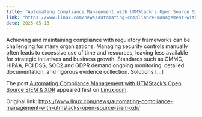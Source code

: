 ```yaml
---
title: "Automating Compliance Management with UTMStack’s Open Source SIEM & XDR"
link: "https://www.linux.com/news/automating-compliance-management-with-utmstacks-open-source-siem-xdr/"
date: 2025-05-13
---
```


<p>Achieving and maintaining compliance with regulatory frameworks can be challenging for many organizations. Managing security controls manually often leads to excessive use of time and resources, leaving less available for strategic initiatives and business growth. Standards such as CMMC, HIPAA, PCI DSS, SOC2 and GDPR demand ongoing monitoring, detailed documentation, and rigorous evidence collection. Solutions [&#8230;]</p>
<p>The post <a rel="nofollow" href="https://www.linux.com/news/automating-compliance-management-with-utmstacks-open-source-siem-xdr/">Automating Compliance Management with UTMStack&#8217;s Open Source SIEM &amp; XDR</a> appeared first on <a rel="nofollow" href="https://www.linux.com">Linux.com</a>.</p>


Original link: https://www.linux.com/news/automating-compliance-management-with-utmstacks-open-source-siem-xdr/